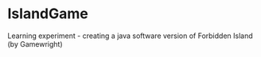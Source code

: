 # IslandGame
Learning experiment - creating a java software version of Forbidden Island (by Gamewright)
